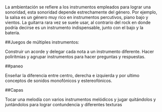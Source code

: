 
La ambientación se refiere a los instrumentos empleados para lograr una sonoridad,  esta sonoridad depende estrechamente del género.  Por ejemplo, la salsa es un género muy rico en instrumentos percutivos, piano bajo y vientos.  La guitarra rara vez se suele usar, al contrario del rock en donde podría decirse es un instrumento indispensable, junto con el bajo y la batería.  



##Juegos de múltiples instrumentos:

Construir un acorde y delegar cada nota a un instrumento diferente. Hacer poliritmias y agrupar instrumentos para hacer preguntas y respuestas.



##paneo

Enseñar la diferencia entre centro, derecha e izquierda y por ultimo conceptos de sonidos monofónicos y estereofónicos.


##Capas 

Tocar una melodía con varios instrumentos melódicos y jugar quitándolos y juntándolos para lograr contundencia y diferentes texturas
